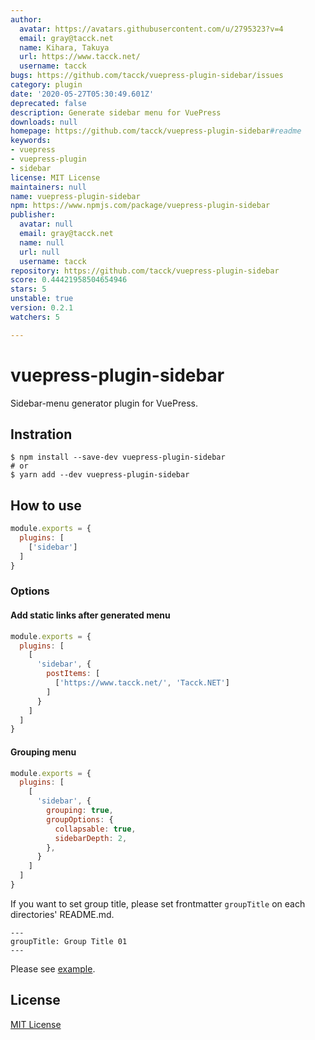 ```yaml
---
author:
  avatar: https://avatars.githubusercontent.com/u/2795323?v=4
  email: gray@tacck.net
  name: Kihara, Takuya
  url: https://www.tacck.net/
  username: tacck
bugs: https://github.com/tacck/vuepress-plugin-sidebar/issues
category: plugin
date: '2020-05-27T05:30:49.601Z'
deprecated: false
description: Generate sidebar menu for VuePress
downloads: null
homepage: https://github.com/tacck/vuepress-plugin-sidebar#readme
keywords:
- vuepress
- vuepress-plugin
- sidebar
license: MIT License
maintainers: null
name: vuepress-plugin-sidebar
npm: https://www.npmjs.com/package/vuepress-plugin-sidebar
publisher:
  avatar: null
  email: gray@tacck.net
  name: null
  url: null
  username: tacck
repository: https://github.com/tacck/vuepress-plugin-sidebar
score: 0.44421958504654946
stars: 5
unstable: true
version: 0.2.1
watchers: 5

---
```


# vuepress-plugin-sidebar

Sidebar-menu generator plugin for VuePress.

## Instration

```
$ npm install --save-dev vuepress-plugin-sidebar
# or
$ yarn add --dev vuepress-plugin-sidebar
```

## How to use

``` .vuepress/config.js
module.exports = {
  plugins: [
    ['sidebar']
  ]
}
```

### Options

#### Add static links after generated menu

``` .vuepress/config.js
module.exports = {
  plugins: [
    [
      'sidebar', {
        postItems: [
          ['https://www.tacck.net/', 'Tacck.NET']
        ]
      }
    ]
  ]
}
```

#### Grouping menu

``` .vuepress/config.js
module.exports = {
  plugins: [
    [
      'sidebar', {
        grouping: true,
        groupOptions: {
          collapsable: true,
          sidebarDepth: 2,
        },
      }
    ]
  ]
}
```

If you want to set group title, please set frontmatter `groupTitle` on each directories' README.md.

```
---
groupTitle: Group Title 01
---
```

Please see [example](https://github.com/tacck/vuepress-plugin-sidebar/tree/master/example/).

## License

[MIT License](./LICENSE)
